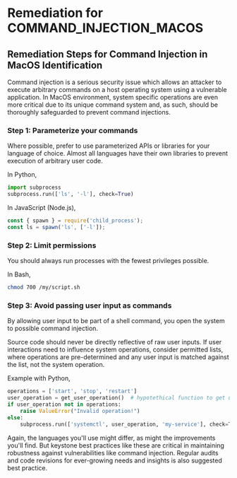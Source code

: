 # Remediation for COMMAND_INJECTION_MACOS

## Remediation Steps for Command Injection in MacOS Identification 

Command injection is a serious security issue which allows an attacker to execute arbitrary commands on a host operating system using a vulnerable application. In MacOS environment, system specific operations are even more critical due to its unique command system and, as such, should be thoroughly safeguarded to prevent command injections.

### Step 1: Parameterize your commands
Where possible, prefer to use parameterized APIs or libraries for your language of choice. Almost all languages have their own libraries to prevent execution of arbitrary user code.

In Python,
```python
import subprocess
subprocess.run(['ls', '-l'], check=True)
```

In JavaScript (Node.js),
```javascript
const { spawn } = require('child_process');
const ls = spawn('ls', ['-l']);
```
### Step 2: Limit permissions
You should always run processes with the fewest privileges possible.

In Bash,
```bash
chmod 700 /my/script.sh
```
### Step 3: Avoid passing user input as commands
By allowing user input to be part of a shell command, you open the system to possible command injection. 

Source code should never be directly reflective of raw user inputs. If user interactions need to influence system operations, consider permitted lists, where operations are pre-determined and any user input is matched against the list, not the system operation.

Example with Python,
```python
operations = ['start', 'stop', 'restart']
user_operation = get_user_operation()  # hypotethical function to get user input
if user_operation not in operations:
    raise ValueError("Invalid operation!")
else:
    subprocess.run(['systemctl', user_operation, 'my-service'], check=True)
```
Again, the languages you'll use might differ, as might the improvements you'll find. But keystone best practices like these are critical in maintaining robustness against vulnerabilities like command injection. Regular audits and code revisions for ever-growing needs and insights is also suggested best practice.